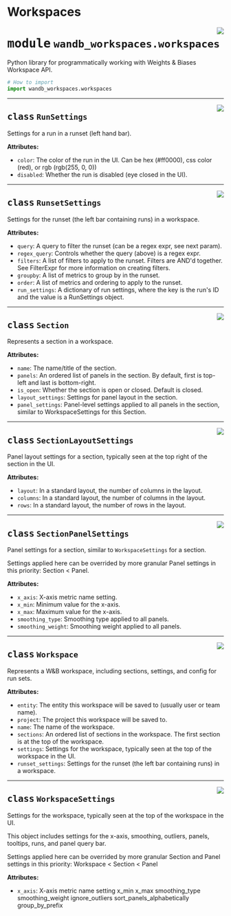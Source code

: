 # Workspaces

<!-- markdownlint-disable -->

<a href="https://github.com/wandb/wandb-workspaces/blob/main/wandb_workspaces/workspaces.py#L0"><img align="right" src="https://img.shields.io/badge/-source-cccccc?style=flat-square" /></a>

# <kbd>module</kbd> `wandb_workspaces.workspaces`
Python library for programmatically working with Weights & Biases Workspace API. 

```python
# How to import
import wandb_workspaces.workspaces
```

---

<a href="https://github.com/wandb/wandb-workspaces/blob/main/wandb_workspaces/workspaces/interface.py#L319"><img align="right" src="https://img.shields.io/badge/-source-cccccc?style=flat-square" /></a>

## <kbd>class</kbd> `RunSettings`
Settings for a run in a runset (left hand bar). 



**Attributes:**
 
 - `color`:  The color of the run in the UI.  Can be hex (#ff0000), css color (red), or rgb (rgb(255, 0, 0)) 
 - `disabled`:  Whether the run is disabled (eye closed in the UI). 







---

<a href="https://github.com/wandb/wandb-workspaces/blob/main/wandb_workspaces/workspaces/interface.py#L335"><img align="right" src="https://img.shields.io/badge/-source-cccccc?style=flat-square" /></a>

## <kbd>class</kbd> `RunsetSettings`
Settings for the runset (the left bar containing runs) in a workspace. 



**Attributes:**
 
 - `query`:  A query to filter the runset (can be a regex expr, see next param). 
 - `regex_query`:  Controls whether the query (above) is a regex expr. 
 - `filters`:  A list of filters to apply to the runset.  Filters are AND'd together. See FilterExpr for more information on creating filters. 
 - `groupby`:  A list of metrics to group by in the runset. 
 - `order`:  A list of metrics and ordering to apply to the runset. 
 - `run_settings`:  A dictionary of run settings, where the key is the run's ID and the value is a RunSettings object. 







---

<a href="https://github.com/wandb/wandb-workspaces/blob/main/wandb_workspaces/workspaces/interface.py#L174"><img align="right" src="https://img.shields.io/badge/-source-cccccc?style=flat-square" /></a>

## <kbd>class</kbd> `Section`
Represents a section in a workspace. 



**Attributes:**
 
 - `name`:  The name/title of the section. 
 - `panels`:  An ordered list of panels in the section.  By default, first is top-left and last is bottom-right. 
 - `is_open`:  Whether the section is open or closed.  Default is closed. 
 - `layout_settings`:  Settings for panel layout in the section. 
 - `panel_settings`:  Panel-level settings applied to all panels in the section, similar to WorkspaceSettings for this Section. 







---

<a href="https://github.com/wandb/wandb-workspaces/blob/main/wandb_workspaces/workspaces/interface.py#L78"><img align="right" src="https://img.shields.io/badge/-source-cccccc?style=flat-square" /></a>

## <kbd>class</kbd> `SectionLayoutSettings`
Panel layout settings for a section, typically seen at the top right of the section in the UI. 



**Attributes:**
 
 - `layout`:  In a standard layout, the number of columns in the layout. 
 - `columns`:  In a standard layout, the number of columns in the layout. 
 - `rows`:  In a standard layout, the number of rows in the layout. 







---

<a href="https://github.com/wandb/wandb-workspaces/blob/main/wandb_workspaces/workspaces/interface.py#L117"><img align="right" src="https://img.shields.io/badge/-source-cccccc?style=flat-square" /></a>

## <kbd>class</kbd> `SectionPanelSettings`
Panel settings for a section, similar to `WorkspaceSettings` for a section. 

Settings applied here can be overrided by more granular Panel settings in this priority: Section < Panel. 



**Attributes:**
 
 - `x_axis`:  X-axis metric name setting. 
 - `x_min`:  Minimum value for the x-axis. 
 - `x_max`:  Maximum value for the x-axis. 
 - `smoothing_type`:  Smoothing type applied to all panels. 
 - `smoothing_weight`:  Smoothing weight applied to all panels. 







---

<a href="https://github.com/wandb/wandb-workspaces/blob/main/wandb_workspaces/workspaces/interface.py#L385"><img align="right" src="https://img.shields.io/badge/-source-cccccc?style=flat-square" /></a>

## <kbd>class</kbd> `Workspace`
Represents a W&B workspace, including sections, settings, and config for run sets. 



**Attributes:**
 
 - `entity`:  The entity this workspace will be saved to (usually user or team name). 
 - `project`:  The project this workspace will be saved to. 
 - `name`:  The name of the workspace. 
 - `sections`:  An ordered list of sections in the workspace.  The first section is at the top of the workspace. 
 - `settings`:  Settings for the workspace, typically seen at the top of the workspace in the UI. 
 - `runset_settings`:  Settings for the runset (the left bar containing runs) in a workspace. 




---

<a href="https://github.com/wandb/wandb-workspaces/blob/main/wandb_workspaces/workspaces/interface.py#L229"><img align="right" src="https://img.shields.io/badge/-source-cccccc?style=flat-square" /></a>

## <kbd>class</kbd> `WorkspaceSettings`
Settings for the workspace, typically seen at the top of the workspace in the UI. 

This object includes settings for the x-axis, smoothing, outliers, panels, tooltips, runs, and panel query bar. 

Settings applied here can be overrided by more granular Section and Panel settings in this priority: Workspace < Section < Panel 



**Attributes:**
 
 - `x_axis`:  X-axis metric name setting x_min x_max smoothing_type smoothing_weight ignore_outliers sort_panels_alphabetically group_by_prefix 





